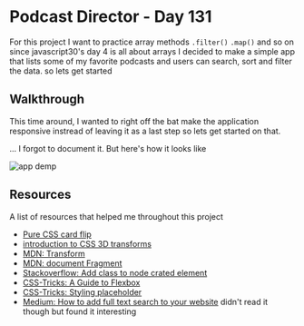 # Podcast Director - Day 131

For this project I want to practice array methods `.filter()` `.map()` and so on since javascript30's day 4 is all about arrays
I decided to make a simple app that lists some of my favorite podcasts and users can search, sort and filter the data.
so lets get started

## Walkthrough

This time around, I wanted to right off the bat make the application responsive instread of leaving it as a last step so lets get started on that.

... I forgot to document it. But here's how it looks like


![app demp](img/demo.gif)

## Resources

A list of resources that helped me throughout this project

* [Pure CSS card flip](https://codepen.io/edeesims/pen/iGDzk?editors=1100)
* [introduction to CSS 3D transforms](https://3dtransforms.desandro.com/)
* [MDN: Transform](https://developer.mozilla.org/en-US/docs/Web/CSS/transform-function)
* [MDN: document Fragment](https://developer.mozilla.org/en-US/docs/Web/API/Document/createDocumentFragment)
* [Stackoverflow: Add class to node crated element](https://stackoverflow.com/questions/42831008/how-to-add-class-to-element-created-using-document-createelement)
* [CSS-Tricks: A Guide to Flexbox](https://css-tricks.com/snippets/css/a-guide-to-flexbox/)
* [CSS-Tricks: Styling placeholder](https://css-tricks.com/almanac/selectors/p/placeholder/)
* [Medium: How to add full text search to your website](https://medium.com/dev-channel/how-to-add-full-text-search-to-your-website-4e9c80ce2bf4) didn't read it though but found it interesting